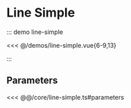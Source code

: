 # Line Simple

::: demo line-simple

<<< @/demos/line-simple.vue{6-9,13}

:::

## Parameters

<<< @@/core/line-simple.ts#parameters
